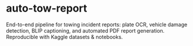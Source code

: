 # auto-tow-report
End-to-end pipeline for towing incident reports: plate OCR, vehicle damage detection, BLIP captioning, and automated PDF report generation. Reproducible with Kaggle datasets &amp; notebooks.
